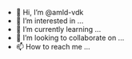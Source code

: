 - 👋 Hi, I’m @amld-vdk
- 👀 I’m interested in ...
- 🌱 I’m currently learning ...
- 💞️ I’m looking to collaborate on ...
- 📫 How to reach me ...

<!---
amld-vdk/amld-vdk is a ✨ special ✨ repository because its `README.md` (this file) appears on your GitHub profile.
You can click the Preview link to take a look at your changes.
--->

